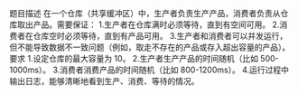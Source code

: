 题目描述
    在一个仓库（共享缓冲区）中，生产者负责生产产品，消费者负责从仓库取出产品。需要保证：
        1.生产者在仓库满时必须等待，直到有空间可用。
        2.消费者在仓库空时必须等待，直到有产品可用。
        3.生产者和消费者可以并发运行，但不能导致数据不一致问题（例如，取走不存在的产品或存入超出容量的产品）。
要求
    1.设定仓库的最大容量为 10。
    2.生产者生产产品的时间随机（比如 500-1000ms）。
    3.消费者消费产品的时间随机（比如 800-1200ms）。
    4.运行过程中输出日志，能够清晰地看到生产、消费、等待的情况。